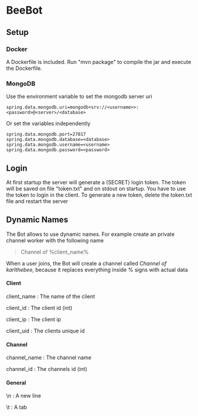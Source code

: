 # BeeBot

## Setup
### Docker
A Dockerfile is included. Run "mvn package" to compile the jar and execute the Dockerfile.

### MongoDB
Use the environment variable to set the mongodb server uri

    spring.data.mongodb.uri=mongodb+srv://<username>>:<password>@<server>/<database>
Or set the variables independently
    
    spring.data.mongodb.port=27017
    spring.data.mongodb.database=<database>
    spring.data.mongodb.username=<username>
    spring.data.mongodb.password=<password>

## Login
At first startup the server will generate a (SECRET) login token. The token will be saved on file "token.txt" and on
 stdout
 on startup. You have to use the token to login in the client.
 To generate a new token, delete the token.txt file and restart the server
 
 
 
 ## Dynamic Names
 The Bot allows to use dynamic names. For example create an private channel worker with the following name
 >Channel of %client_name%
 
 When a user joins, the Bot will create a channel called _Channel of karlthebee_, because it replaces everything
  inside % signs with actual data
 
 #### Client
 client_name : The name of the client
 
 client_id : The client id (int)
 
 client_ip : The client ip
 
 client_uid : The clients unique id
 
 
 #### Channel
 channel_name : The channel name
 
 channel_id : The channels id (int)
 
 #### General
 \n : A new line
 
 \t : A tab
